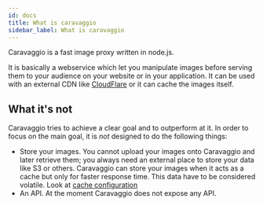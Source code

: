 ```yaml
---
id: docs
title: What is caravaggio
sidebar_label: What is caravaggio
---
```


Caravaggio is a fast image proxy written in node.js.    

It is basically a webservice which let you manipulate images before serving them to your audience on your website or in your application. It can be used with an external CDN like <a href="https://www.cloudflare.com/" target="_blank">CloudFlare</a> or it can cache the images itself.

## What it's not

Caravaggio tries to achieve a clear goal and to outperform at it.
In order to focus on the main goal, it is _not_ designed to do the following things:

- Store your images. You cannot upload your images onto Caravaggio and later retrieve them; you always need an external place to store your data like S3 or others. Caravaggio can store your images when it acts as a cache but only for faster response time. This data have to be considered volatile. Look at [cache configuration](configuration.md#cache)
- An API. At the moment Caravaggio does not expose any API.